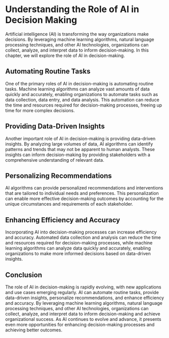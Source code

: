 Understanding the Role of AI in Decision Making
==================================================================================================

Artificial intelligence (AI) is transforming the way organizations make decisions. By leveraging machine learning algorithms, natural language processing techniques, and other AI technologies, organizations can collect, analyze, and interpret data to inform decision-making. In this chapter, we will explore the role of AI in decision-making.

Automating Routine Tasks
------------------------

One of the primary roles of AI in decision-making is automating routine tasks. Machine learning algorithms can analyze vast amounts of data quickly and accurately, enabling organizations to automate tasks such as data collection, data entry, and data analysis. This automation can reduce the time and resources required for decision-making processes, freeing up time for more complex decisions.

Providing Data-Driven Insights
------------------------------

Another important role of AI in decision-making is providing data-driven insights. By analyzing large volumes of data, AI algorithms can identify patterns and trends that may not be apparent to human analysts. These insights can inform decision-making by providing stakeholders with a comprehensive understanding of relevant data.

Personalizing Recommendations
-----------------------------

AI algorithms can provide personalized recommendations and interventions that are tailored to individual needs and preferences. This personalization can enable more effective decision-making outcomes by accounting for the unique circumstances and requirements of each stakeholder.

Enhancing Efficiency and Accuracy
---------------------------------

Incorporating AI into decision-making processes can increase efficiency and accuracy. Automated data collection and analysis can reduce the time and resources required for decision-making processes, while machine learning algorithms can analyze data quickly and accurately, enabling organizations to make more informed decisions based on data-driven insights.

Conclusion
----------

The role of AI in decision-making is rapidly evolving, with new applications and use cases emerging regularly. AI can automate routine tasks, provide data-driven insights, personalize recommendations, and enhance efficiency and accuracy. By leveraging machine learning algorithms, natural language processing techniques, and other AI technologies, organizations can collect, analyze, and interpret data to inform decision-making and achieve organizational success. As AI continues to evolve and advance, it presents even more opportunities for enhancing decision-making processes and achieving better outcomes.
